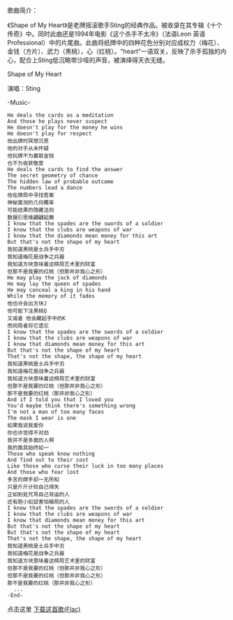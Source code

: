 <p>歌曲简介：</p>
<p>《Shape of My Heart》是老牌摇滚歌手Sting的经典作品。被收录在其专辑《十个传奇》中。同时此曲还是1994年电影《这个杀手不太冷》（法语Leon 英语 Professional）中的片尾曲。此曲将纸牌中的四种花色分别对应成权力（梅花）、金钱（方片）、武力（黑桃），心（红桃）。&quot;heart&quot;一语双关，反映了杀手孤独的内心，配合上Sting低沉略带沙哑的声音，被演绎得天衣无缝。</p>
<p>Shape of My Heart</p>
<p>演唱：Sting</p>
<p>-Music-</p>
<pre><code>He deals the cards as a meditation
And those he plays never suspect
He doesn&#39;t play for the money he wins
He doesn&#39;t play for respect
他出牌时冥想沉思
他的对手从未怀疑
他玩牌不为赢取金钱
也不为收获敬意
He deals the cards to find the answer
The secret geometry of chance
The hidden law of probable outcome
The numbers lead a dance
他在牌局中寻找答案
神秘莫测的几何概率
可能结果的隐藏法则
数据引思维翩翩起舞
I know that the spades are the swords of a soldier
I know that the clubs are weapons of war
I know that the diamonds mean money for this art
But that&#39;s not the shape of my heart
我知道黑桃是士兵手中刃
我知道梅花是战争之兵器
我知道方块意味着这棋局艺术里的财富
但那不是我要的红桃（但那并非我心之形）
He may play the jack of diamonds
He may lay the queen of spades
He may conceal a king in his hand
While the memory of it fades
他也许会出方块J
他可能下注黑桃Q
又或者 他会藏起手中的K
而同局者将它遗忘
I know that the spades are the swords of a soldier
I know that the clubs are weapons of war
I know that diamonds mean money for this art
But that&#39;s not the shape of my heart
That&#39;s not the shape, the shape of my heart
我知道黑桃是士兵手中刃
我知道梅花是战争之兵器
我知道方块意味着这棋局艺术里的财富
但那不是我要的红桃（但那并非我心之形）
那不是我要的红桃（那并非我心之形）
And if I told you that I loved you
You&#39;d maybe think there&#39;s something wrong
I&#39;m not a man of too many faces
The mask I wear is one
如果我说我爱你
你也许觉得不对劲
我并不是多面的人啊
我的面具始终如一
Those who speak know nothing
And find out to their cost
Like those who curse their luck in too many places
And those who fear lost
多言的牌手却一无所知
只是斤斤计较自己得失
正如到处咒骂自己背运的人
还有胆小如鼠害怕输局的人
I know that the spades are the swords of a soldier
I know that the clubs are weapons of war
I know that diamonds mean money for this art
But that&#39;s not the shape of my heart
But that&#39;s not the shape of my heart
That&#39;s not the shape, the shape of my heart
我知道黑桃是士兵手中刃
我知道梅花是战争之兵器
我知道方块意味着这棋局艺术里的财富
但那不是我要的红桃（但那并非我心之形）
但那不是我要的红桃（但那并非我心之形）
那不是我要的红桃（那并非我心之形）
  ...
-End-</code></pre>
<p>点击这里 <a href="https://pan.baidu.com/s/1gfvhhlh" title="Shape of my heart.flac">下载这首歌(Flac)</a></p>
